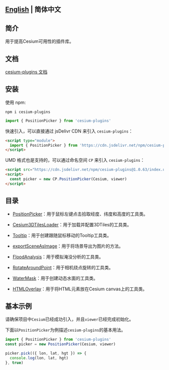 ## [English](./README.md) | 简体中文

## 简介

用于提高Cesium可用性的插件库。

## 文档

[cesium-plugins 文档](https://syzdev.cn/cesium-plugins-docs/zh/)

## 安装

使用 npm:

```shell
npm i cesium-plugins
```

```javascript
import { PositionPicker } from 'cesium-plugins'
```

快速引入，可以直接通过 jsDelivr CDN 来引入 `cesium-plugins`：

```html
<script type="module">
  import { PositionPicker } from 'https://cdn.jsdelivr.net/npm/cesium-plugins@1.0.63/index.js'
</script>
```

UMD 格式也是支持的，可以通过命名空间 `CP` 来引入 `cesium-plugins`：

```html
<script src="https://cdn.jsdelivr.net/npm/cesium-plugins@1.0.63/index.umd.js"></script>
<script>
  const picker = new CP.PositionPicker(Cesium, viewer)
</script>
```

## 目录

- [PositionPicker](https://syzdev.cn/cesium-plugins-docs/zh/docs/PositionPicker.html)：用于鼠标左键点击拾取经度、纬度和高度的工具类。

- [Cesium3DTilesLoader](https://syzdev.cn/cesium-plugins-docs/zh/docs/Cesium3DTilesLoader.html)：用于加载并配置3DTiles的工具类。

- [Tooltip](https://syzdev.cn/cesium-plugins-docs/zh/docs/Tooltip.html)：用于创建跟随鼠标移动的Tooltip工具类。

- [exportSceneAsImage](https://syzdev.cn/cesium-plugins-docs/zh/docs/exportSceneAsImage.html)：用于将场景导出为图片的方法。

- [FloodAnalysis](https://syzdev.cn/cesium-plugins-docs/zh/docs/FloodAnalysis.html)：用于模拟淹没分析的工具类。

- [RotateAroundPoint](https://syzdev.cn/cesium-plugins-docs/zh/docs/RotateAroundPoint.html)：用于相机绕点旋转的工具类。

- [WaterMask](https://syzdev.cn/cesium-plugins-docs/zh/docs/WaterMask.html)：用于创建动态水面的工具类。

- [HTMLOverlay](https://syzdev.cn/cesium-plugins-docs/zh/docs/HTMLOverlay.html)：用于将HTML元素放在Cesium canvas上的工具类。

## 基本示例

请确保项目中`Cesium`已经成功引入，并且`viewer`已经完成初始化。

下面以`PositionPicker`为例描述`cesium-plugins`的基本用法。

```javascript
import { PositionPicker } from 'cesium-plugins'
const picker = new PositionPicker(Cesium, viewer)

picker.pick(({ lon, lat, hgt }) => {
  console.log(lon, lat, hgt)
}, true)
```